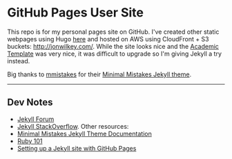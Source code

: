 # GitHub Pages User Site

This repo is for my personal pages site on GitHub. I've created other static webpages using Hugo [here](https://github.com/jonwilkey/MySite) and hosted on AWS using CloudFront + S3 buckets: http://jonwilkey.com/. While the site looks nice and the [Academic Template](https://github.com/wowchemy/starter-hugo-academic) was very nice, it was difficult to upgrade so I'm giving Jekyll a try instead.

Big thanks to [mmistakes](https://github.com/mmistakes) for their [Minimal Mistakes Jekyll theme](https://github.com/mmistakes/minimal-mistakes).

---

## Dev Notes

* [Jekyll Forum](https://talk.jekyllrb.com/)
* [Jekyll StackOverflow](https://stackoverflow.com/questions/tagged/jekyll). Other resources:
* [Minimal Mistakes Jekyll Theme Documentation](https://mmistakes.github.io/minimal-mistakes/docs)
* [Ruby 101](https://jekyllrb.com/docs/ruby-101/)
* [Setting up a Jekyll site with GitHub Pages](https://jekyllrb.com/docs/github-pages/)
